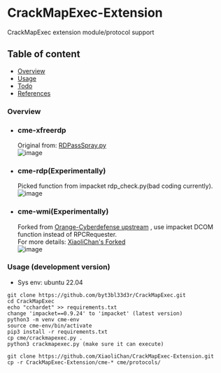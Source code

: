 # CrackMapExec-Extension
CrackMapExec extension module/protocol support

## Table of content

* [Overview](#overview)
* [Usage](#Usage)
* [Todo](#todo)
* [References](#References)

### Overview

- ### cme-xfreerdp
  Original from: [RDPassSpray.py](https://github.com/xFreed0m/RDPassSpray/blob/master/RDPassSpray.py)  
  ![image](https://user-images.githubusercontent.com/30458572/175292568-0d8472eb-7b61-4213-bd00-549f198f4676.png)

- ### cme-rdp(Experimentally)  
  Picked function from impacket rdp_check.py(bad coding currently).  
  ![image](https://user-images.githubusercontent.com/30458572/172290058-4723e9bb-da60-4470-90a8-0e3fa15db5cf.png)

- ### cme-wmi(Experimentally)  
  Forked from [Orange-Cyberdefense upstream](https://github.com/Orange-Cyberdefense/cme-wmi) , use impacket DCOM function instead of RPCRequester.  
  For more details: [XiaoliChan's Forked](https://github.com/XiaoliChan/CrackMapExec-WMI)  
  ![image](https://user-images.githubusercontent.com/30458572/172290474-1021ab72-fbaa-43c2-801a-ba5f8e609b1c.png)

### Usage (development version)
- Sys env: ubuntu 22.04
```
git clone https://github.com/byt3bl33d3r/CrackMapExec.git
cd CrackMapExec
echo "cchardet" >> requirements.txt
change 'impacket==0.9.24' to 'impacket' (latest version)
python3 -m venv cme-env
source cme-env/bin/activate
pip3 install -r requirements.txt
cp cme/crackmapexec.py .
python3 crackmapexec.py (make sure it can execute)

git clone https://github.com/XiaoliChan/CrackMapExec-Extension.git
cp -r CrackMapExec-Extension/cme-* cme/protocols/
```

